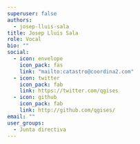 ```yaml
---
superuser: false
authors:
  - josep-lluis-sala
title: Josep Lluis Sala
role: Vocal
bio: ""
social:
  - icon: envelope
    icon_pack: fas
    link: "mailto:catastro@coordina2.com"
  - icon: twitter
    icon_pack: fab
    link: https://twitter.com/qgises
  - icon: github
    icon_pack: fab
    link: http://github.com/qgises/
email: ""
user_groups:
  - Junta directiva
---
```

